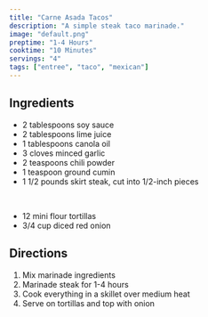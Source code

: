 ```yaml
---
title: "Carne Asada Tacos"
description: "A simple steak taco marinade."
image: "default.png"
preptime: "1-4 Hours"
cooktime: "10 Minutes"
servings: "4"
tags: ["entree", "taco", "mexican"]
---
```


## Ingredients
- 2 tablespoons soy sauce
- 2 tablespoons lime juice
- 1 tablespoons canola oil
- 3 cloves minced garlic
- 2 teaspoons chili powder
- 1 teaspoon ground cumin
- 1 1/2 pounds skirt steak, cut into 1/2-inch pieces

<br>

- 12 mini flour tortillas
- 3/4 cup diced red onion

## Directions
1. Mix marinade ingredients
2. Marinade steak for 1-4 hours
3. Cook everything in a skillet over medium heat
4. Serve on tortillas and top with onion
